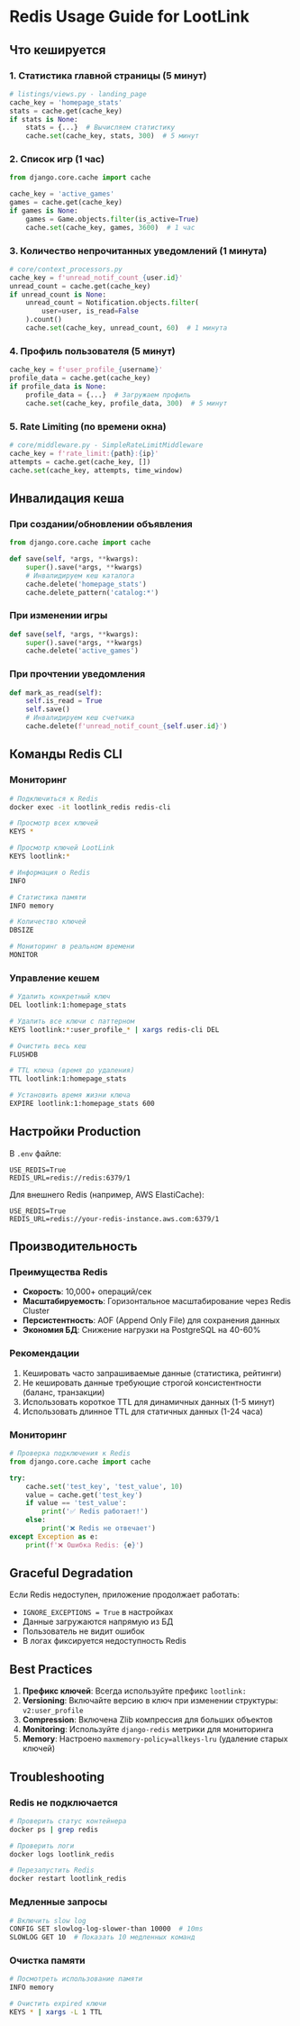 # Redis Usage Guide for LootLink

## Что кешируется

### 1. **Статистика главной страницы** (5 минут)
```python
# listings/views.py - landing_page
cache_key = 'homepage_stats'
stats = cache.get(cache_key)
if stats is None:
    stats = {...}  # Вычисляем статистику
    cache.set(cache_key, stats, 300)  # 5 минут
```

### 2. **Список игр** (1 час)
```python
from django.core.cache import cache

cache_key = 'active_games'
games = cache.get(cache_key)
if games is None:
    games = Game.objects.filter(is_active=True)
    cache.set(cache_key, games, 3600)  # 1 час
```

### 3. **Количество непрочитанных уведомлений** (1 минута)
```python
# core/context_processors.py
cache_key = f'unread_notif_count_{user.id}'
unread_count = cache.get(cache_key)
if unread_count is None:
    unread_count = Notification.objects.filter(
        user=user, is_read=False
    ).count()
    cache.set(cache_key, unread_count, 60)  # 1 минута
```

### 4. **Профиль пользователя** (5 минут)
```python
cache_key = f'user_profile_{username}'
profile_data = cache.get(cache_key)
if profile_data is None:
    profile_data = {...}  # Загружаем профиль
    cache.set(cache_key, profile_data, 300)  # 5 минут
```

### 5. **Rate Limiting** (по времени окна)
```python
# core/middleware.py - SimpleRateLimitMiddleware
cache_key = f'rate_limit:{path}:{ip}'
attempts = cache.get(cache_key, [])
cache.set(cache_key, attempts, time_window)
```

## Инвалидация кеша

### При создании/обновлении объявления
```python
from django.core.cache import cache

def save(self, *args, **kwargs):
    super().save(*args, **kwargs)
    # Инвалидируем кеш каталога
    cache.delete('homepage_stats')
    cache.delete_pattern('catalog:*')
```

### При изменении игры
```python
def save(self, *args, **kwargs):
    super().save(*args, **kwargs)
    cache.delete('active_games')
```

### При прочтении уведомления
```python
def mark_as_read(self):
    self.is_read = True
    self.save()
    # Инвалидируем кеш счетчика
    cache.delete(f'unread_notif_count_{self.user.id}')
```

## Команды Redis CLI

### Мониторинг
```bash
# Подключиться к Redis
docker exec -it lootlink_redis redis-cli

# Просмотр всех ключей
KEYS *

# Просмотр ключей LootLink
KEYS lootlink:*

# Информация о Redis
INFO

# Статистика памяти
INFO memory

# Количество ключей
DBSIZE

# Мониторинг в реальном времени
MONITOR
```

### Управление кешем
```bash
# Удалить конкретный ключ
DEL lootlink:1:homepage_stats

# Удалить все ключи с паттерном
KEYS lootlink:*:user_profile_* | xargs redis-cli DEL

# Очистить весь кеш
FLUSHDB

# TTL ключа (время до удаления)
TTL lootlink:1:homepage_stats

# Установить время жизни ключа
EXPIRE lootlink:1:homepage_stats 600
```

## Настройки Production

В `.env` файле:
```env
USE_REDIS=True
REDIS_URL=redis://redis:6379/1
```

Для внешнего Redis (например, AWS ElastiCache):
```env
USE_REDIS=True
REDIS_URL=redis://your-redis-instance.aws.com:6379/1
```

## Производительность

### Преимущества Redis
- **Скорость**: 10,000+ операций/сек
- **Масштабируемость**: Горизонтальное масштабирование через Redis Cluster
- **Персистентность**: AOF (Append Only File) для сохранения данных
- **Экономия БД**: Снижение нагрузки на PostgreSQL на 40-60%

### Рекомендации
1. Кешировать часто запрашиваемые данные (статистика, рейтинги)
2. Не кешировать данные требующие строгой консистентности (баланс, транзакции)
3. Использовать короткое TTL для динамичных данных (1-5 минут)
4. Использовать длинное TTL для статичных данных (1-24 часа)

### Мониторинг
```python
# Проверка подключения к Redis
from django.core.cache import cache

try:
    cache.set('test_key', 'test_value', 10)
    value = cache.get('test_key')
    if value == 'test_value':
        print('✅ Redis работает!')
    else:
        print('❌ Redis не отвечает')
except Exception as e:
    print(f'❌ Ошибка Redis: {e}')
```

## Graceful Degradation

Если Redis недоступен, приложение продолжает работать:
- `IGNORE_EXCEPTIONS = True` в настройках
- Данные загружаются напрямую из БД
- Пользователь не видит ошибок
- В логах фиксируется недоступность Redis

## Best Practices

1. **Префикс ключей**: Всегда используйте префикс `lootlink:`
2. **Versioning**: Включайте версию в ключ при изменении структуры: `v2:user_profile`
3. **Compression**: Включена Zlib компрессия для больших объектов
4. **Monitoring**: Используйте `django-redis` метрики для мониторинга
5. **Memory**: Настроено `maxmemory-policy=allkeys-lru` (удаление старых ключей)

## Troubleshooting

### Redis не подключается
```bash
# Проверить статус контейнера
docker ps | grep redis

# Проверить логи
docker logs lootlink_redis

# Перезапустить Redis
docker restart lootlink_redis
```

### Медленные запросы
```bash
# Включить slow log
CONFIG SET slowlog-log-slower-than 10000  # 10ms
SLOWLOG GET 10  # Показать 10 медленных команд
```

### Очистка памяти
```bash
# Посмотреть использование памяти
INFO memory

# Очистить expired ключи
KEYS * | xargs -L 1 TTL
```

